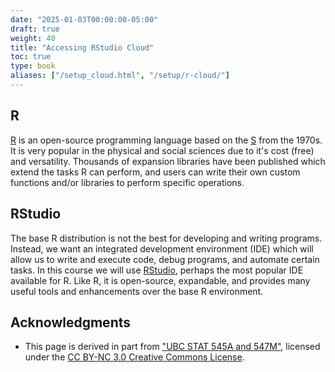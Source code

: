 ```yaml
---
date: "2025-01-03T00:00:00-05:00"
draft: true
weight: 40
title: "Accessing RStudio Cloud"
toc: true
type: book
aliases: ["/setup_cloud.html", "/setup/r-cloud/"]
---
```




## R

[R](https://www.r-project.org/) is an open-source programming language based on the [S](https://en.wikipedia.org/wiki/S_(programming_language)) from the 1970s. It is very popular in the physical and social sciences due to it's cost (free) and versatility. Thousands of expansion libraries have been published which extend the tasks R can perform, and users can write their own custom functions and/or libraries to perform specific operations.

## RStudio

The base R distribution is not the best for developing and writing programs. Instead, we want an integrated development environment (IDE) which will allow us to write and execute code, debug programs, and automate certain tasks. In this course we will use [RStudio](https://www.rstudio.com/products/RStudio/), perhaps the most popular IDE available for R. Like R, it is open-source, expandable, and provides many useful tools and enhancements over the base R environment.



## Acknowledgments


* This page is derived in part from ["UBC STAT 545A and 547M"](http://stat545.com), licensed under the [CC BY-NC 3.0 Creative Commons License](https://creativecommons.org/licenses/by-nc/3.0/).
